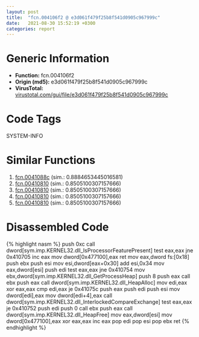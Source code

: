 ```yaml
---
layout: post
title:  "fcn.004106f2 @ e3d061f479f25b8f541d0905c967999c"
date:   2021-08-30 15:52:19 +0300
categories: report
---
```


# Generic Information
- **Function:** fcn.004106f2
- **Origin (md5):** e3d061f479f25b8f541d0905c967999c
- **VirusTotal:** [virustotal.com/gui/file/e3d061f479f25b8f541d0905c967999c][virustotal_ref]

# Code Tags
<span class="tag" id="SYSTEM-INFO">SYSTEM-INFO</span>


# Similar Functions

1. [fcn.0041088c][similar_1_ref] (sim.: 0.8884653445016581)
2. [fcn.00410810][similar_2_ref] (sim.: 0.8505100307157666)
3. [fcn.00410810][similar_3_ref] (sim.: 0.8505100307157666)
4. [fcn.00410810][similar_4_ref] (sim.: 0.8505100307157666)
5. [fcn.00410810][similar_5_ref] (sim.: 0.8505100307157666)


# Disassembled Code

{% highlight nasm %}
push 0xc
call dword[sym.imp.KERNEL32.dll_IsProcessorFeaturePresent]
test eax,eax
jne 0x410705
inc eax
mov dword[0x477100],eax
ret 
mov eax,dword fs:[0x18]
push ebx
push esi
mov esi,dword[eax+0x30]
add esi,0x34
mov eax,dword[esi]
push edi
test eax,eax
jne 0x410754
mov ebx,dword[sym.imp.KERNEL32.dll_GetProcessHeap]
push 8
push eax
call ebx
push eax
call dword[sym.imp.KERNEL32.dll_HeapAlloc]
mov edi,eax
xor eax,eax
cmp edi,eax
je 0x41075c
push eax
push edi
push esi
mov dword[edi],eax
mov dword[edi+4],eax
call dword[sym.imp.KERNEL32.dll_InterlockedCompareExchange]
test eax,eax
je 0x410752
push edi
push 0
call ebx
push eax
call dword[sym.imp.KERNEL32.dll_HeapFree]
mov eax,dword[esi]
mov dword[0x477100],eax
xor eax,eax
inc eax
pop edi
pop esi
pop ebx
ret 
{% endhighlight %}


[similar_1_ref]: /report/fcn.0041088c@e16f74a2849182d98050864255e902f8
[similar_2_ref]: /report/fcn.00410810@6e426bd8e348fab7a17ba317fb0f2d87
[similar_3_ref]: /report/fcn.00410810@146b14fc12cf789043a79d4f548a23bf
[similar_4_ref]: /report/fcn.00410810@44a756939733df3681808b122b91651f
[similar_5_ref]: /report/fcn.00410810@e3d061f479f25b8f541d0905c967999c
[virustotal_ref]: https://www.virustotal.com/gui/file/e3d061f479f25b8f541d0905c967999c